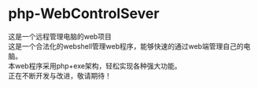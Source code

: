 php-WebControlSever
===================

这是一个远程管理电脑的web项目<br /> 
这是一个合法化的webshell管理web程序，能够快速的通过web端管理自己的电脑。<br /> 
本web程序采用php+exe架构，轻松实现各种强大功能。<br /> 
正在不断开发与改进，敬请期待！<br /> 
